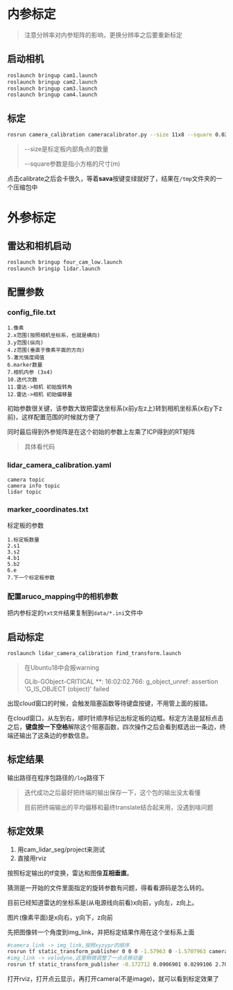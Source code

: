 # 内参标定

> 注意分辨率对内参矩阵的影响，更换分辨率之后要重新标定

  ## 启动相机

  ```bash
  roslaunch bringup cam1.launch
  roslaunch bringup cam2.launch
  roslaunch bringup cam3.launch
  roslaunch bringup cam4.launch
  ```
  ## 标定

  ```bash
  rosrun camera_calibration cameracalibrator.py --size 11x8 --square 0.02 image:=/camera/color/image_raw camera:=/camera/color/image_raw --no-service-check
  ```
> --size是标定板内部角点的数量
> 
> --square参数是指小方格的尺寸(m)

点击calibrate之后会卡很久，等着**sava**按键变绿就好了，结果在``/tmp``文件夹的一个压缩包中


# 外参标定
## 雷达和相机启动
```bash
roslaunch bringup four_cam_low.launch
roslaunch bringip lidar.launch
```

## 配置参数
### config_file.txt

```
1.像素
2.x范围(按照相机坐标系，也就是横向)
3.y范围(纵向)
4.z范围(垂直于像素平面的方向)
5.激光强度阈值
6.marker数量
7.相机内参 (3x4)
10.迭代次数
11.雷达->相机 初始旋转角
12.雷达->相机 初始偏移量
```

初始参数很关键，该参数大致把雷达坐标系(x前y左z上)转到相机坐标系(x右y下z前)，这样配置范围的时候就方便了

同时最后得到外参矩阵是在这个初始的参数上左乘了ICP得到的RT矩阵

> 具体看代码

### lidar_camera_calibration.yaml

```
camera topic
camera info topic
lidar topic
```

### marker_coordinates.txt

标定板的参数
```
1.标定板数量
2.s1
3.s2
4.b1
5.b2
6.e
7.下一个标定板参数
```

### 配置aruco_mapping中的相机参数
把内参标定的``txt文件``结果复制到``data/*.ini``文件中

## 启动标定
```bash
roslaunch lidar_camera_calibration find_transform.launch
```
> 在Ubuntu18中会报warning
>
> GLib-GObject-CRITICAL **: 16:02:02.766: g_object_unref: assertion 'G_IS_OBJECT (object)' failed

出现cloud窗口的时候，会触发阻塞函数等待键盘按键，不用管上面的报错。

在cloud窗口，从左到右，顺时针顺序标记出标定板的边框。标定方法是鼠标点击之后，**键盘按一下空格**解除这个阻塞函数，四次操作之后会看到框选出一条边，终端还输出了这条边的参数信息。

## 标定结果

输出路径在程序包路径的``/log``路径下

> 迭代成功之后最好把终端的输出保存一下，这个包的输出没太看懂
>
> 目前把终端输出的平均偏移和最终translate结合起来用，没遇到啥问题

## 标定效果

1. 用cam_lidar_seg/project来测试
2. 直接用rviz

按照标定输出的tf变换，雷达和图像**互相垂直**。

猜测是一开始的文件里面指定的旋转参数有问题，得看看源码是怎么转的。

目前已经知道雷达的坐标系是(从电源线向前看)x向前，y向左，z向上。

图片(像素平面)是x向右，y向下，z向前

先把图像转一个角度到img_link，并把标定结果作用在这个坐标系上面
```bash
#camera_link -> img_link,按照xyzypr的顺序
rosrun tf static_transform_publisher 0 0 0 -1.57963 0 -1.5707963 camera_link img_link 100
#img_link -> velodyne,这里稍微调整了一点点移动量
rosrun tf static_transform_publisher -0.172712 0.0906901 0.0299106 2.70027 -1.79366 -1.07103 img_link velodyne 100
```
打开rviz，打开点云显示，再打开camera(不是image)，就可以看到标定效果了
